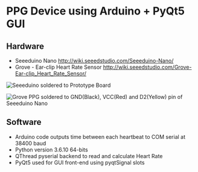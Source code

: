 # PPG Device using Arduino + PyQt5 GUI 

## Hardware
* Seeeduino Nano
http://wiki.seeedstudio.com/Seeeduino-Nano/
* Grove - Ear-clip Heart Rate Sensor http://wiki.seeedstudio.com/Grove-Ear-clip_Heart_Rate_Sensor/

![Seeeduino soldered to Prototype Board](https://lh3.googleusercontent.com/Fclw226I0LgYuIuTut3IVq9y9mrOh2Fb1ENM0ZXfhXKIZVxzj1Qq22IZB94BUh24WV2-QAf78hcQP2WP5xStJLVgcr94HjFMk6BaM-tcmkr2vSSAmJtbH7KCMge59Ad6v7aKueohPb4enP5HeIY9JCzd0atFeBXj3JFQUVK8fnoxPOaz01pYOU0c82-W1ciJIUoL53htLwPtqkkwoMOTAe3neaYCv1ozZ-AHhnd7tl1eXso8khuWYpyinyyRkPrW1YLb2bSJ90C8cqFsRj3ZSzsfYBWs0UpoyVXWfdVcfRKUcy6ILUOVUWErpYD4-7NsxjeIMrqKJ3FNe7BcQrqMTvDf2mjcccNvQMwGzraOPsEZPr3Ad5lGESdyGGWOTClGPZMEb8RXUmho2rhyzOHE4fe5DxW1f0w_Z-3kZxl5t9MPNYJG3VIdCRi29d3IrakRBMLypAAyluxtnEGecO1VUq5ulMFunWTLdMJ3CG5GQYXHYzxZmzMNU6irv6rpWdAl48-W-81nE5p5eYdy0ccjlg3pcZdeKzvvoYCLtKq31EJ4Eo9xBQwre4uXPD60gKSTxqNVHCyxy4DQXxfKrBrOXDkJYonPe10WNx1O7rW2G_63fY3Gp79iXd-QJTX9trzlOsf7da_2JEkx1y_E_6-9WwFvdPkwqjzx_dN29WlvCRu4GVncDgW4g1kRDJvlFw=w1274-h977-no)

![Grove PPG soldered to GND(Black), VCC(Red) and D2(Yellow) pin of Seeeduino Nano](https://lh3.googleusercontent.com/29idZc8UlDVgN1lhHFLRrJTpueOChUfp5llmSWRRbJusWdgfM6g8XBi1NnJhHAtk-F8pH3Le54ct2-KP3qPRi4o5-0ObJ2XYp9G3SDPfsSj5d30g3VbrmIKpXuUlKvSn00ENqDa_2fgPZOKpDn6AHM4y1F8jAl2aCCheC57zysH3LdlTUqvRjXNj_ZwqGEXZXT0ibG1mqYpQ4KWe0p9nekwYUGoQMaGDDVNEFyTmnprKv6MI3nzGWAUeHTaq9z7PhfkRZS5n8z-JbKYdBnifVqmM5dvqZr1kcRyFXRAQg6wluNbo8g06CjNto5O0i5OHmORlYIoArUMlm2xJ-LZ9rp6t0sxvVT4E3sPMuLCKIcAQwTtuXebb9luWuzdUwgsOpKnGMQ3Kcl99CShVXGdrI5jKNbC7HEIioTuCXDgrGaRESPIRg-5NN_tj5AUW4Bi7UGRyMa0M4LokmCeOy_yjOr3K91oSEpK_LGXFhoscOZUxhEILi8MOih6fYMWidfToBSTGewsedDxiOQ0lhmC7Ke4HL_511kwbEn1xbkDrdfvx5OQll5KYx7U1VtmljsRVaNVRFgrYaeTDyf5w2nz4cav6T4taTY1WgRaO2_3tRlXsHmuKScuQnNZSOcexHQlDNKMz0iwMcfEjp5wSwbgOI1WLUraKRnbgwxfbgfyAvPr4vdIhfP-QAyRvRKFuwQ=w1858-h914-no)

## Software
* Arduino code outputs time between each heartbeat to COM serial at 38400 baud
* Python version 3.6.10 64-bits
* QThread pyserial backend to read and calculate Heart Rate
* PyQt5 used for GUI front-end using pyqtSignal slots